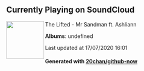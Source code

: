 ## Currently Playing on SoundCloud

[<img align="left" width="100" src="https://i1.sndcdn.com/artworks-000187593871-q5ggwo-t120x120.jpg">](https://soundcloud.com/thelifteddjs/mr-sandman-ft-ashliann)

The Lifted - Mr Sandman ft. Ashliann

**Albums**: undefined

Last updated at 17/07/2020 16:01

#### Generated with [20chan/github-now](https://github.com/20chan/github-now)


<!--
**20chan/20chan** is a ✨ _special_ ✨ repository because its `README.md` (this file) appears on your GitHub profile.

Here are some ideas to get you started:

- 🔭 I’m currently working on ...
- 🌱 I’m currently learning ...
- 👯 I’m looking to collaborate on ...
- 🤔 I’m looking for help with ...
- 💬 Ask me about ...
- 📫 How to reach me: ...
- 😄 Pronouns: ...
- ⚡ Fun fact: ...
-->
